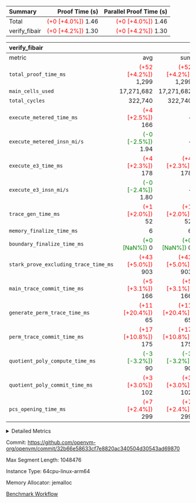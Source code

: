 | Summary | Proof Time (s) | Parallel Proof Time (s) |
|:---|---:|---:|
| Total | <span style='color: red'>(+0 [+4.0%])</span> 1.46 | <span style='color: red'>(+0 [+4.0%])</span> 1.46 |
| verify_fibair | <span style='color: red'>(+0 [+4.2%])</span> 1.30 | <span style='color: red'>(+0 [+4.2%])</span> 1.30 |


| verify_fibair |||||
|:---|---:|---:|---:|---:|
|metric|avg|sum|max|min|
| `total_proof_time_ms ` | <span style='color: red'>(+52 [+4.2%])</span> 1,299 | <span style='color: red'>(+52 [+4.2%])</span> 1,299 | <span style='color: red'>(+52 [+4.2%])</span> 1,299 | <span style='color: red'>(+52 [+4.2%])</span> 1,299 |
| `main_cells_used     ` |  17,271,682 |  17,271,682 |  17,271,682 |  17,271,682 |
| `total_cycles        ` |  322,740 |  322,740 |  322,740 |  322,740 |
| `execute_metered_time_ms` | <span style='color: red'>(+4 [+2.5%])</span> 166 | -          | -          | -          |
| `execute_metered_insn_mi/s` | <span style='color: green'>(-0 [-2.5%])</span> 1.94 | -          | <span style='color: green'>(-0 [-2.5%])</span> 1.94 | <span style='color: green'>(-0 [-2.5%])</span> 1.94 |
| `execute_e3_time_ms  ` | <span style='color: red'>(+4 [+2.3%])</span> 178 | <span style='color: red'>(+4 [+2.3%])</span> 178 | <span style='color: red'>(+4 [+2.3%])</span> 178 | <span style='color: red'>(+4 [+2.3%])</span> 178 |
| `execute_e3_insn_mi/s` | <span style='color: green'>(-0 [-2.4%])</span> 1.80 | -          | <span style='color: green'>(-0 [-2.4%])</span> 1.80 | <span style='color: green'>(-0 [-2.4%])</span> 1.80 |
| `trace_gen_time_ms   ` | <span style='color: red'>(+1 [+2.0%])</span> 52 | <span style='color: red'>(+1 [+2.0%])</span> 52 | <span style='color: red'>(+1 [+2.0%])</span> 52 | <span style='color: red'>(+1 [+2.0%])</span> 52 |
| `memory_finalize_time_ms` |  6 |  6 |  6 |  6 |
| `boundary_finalize_time_ms` | <span style='color: green'>(+0 [NaN%])</span> 0 | <span style='color: green'>(+0 [NaN%])</span> 0 | <span style='color: green'>(+0 [NaN%])</span> 0 | <span style='color: green'>(+0 [NaN%])</span> 0 |
| `stark_prove_excluding_trace_time_ms` | <span style='color: red'>(+43 [+5.0%])</span> 903 | <span style='color: red'>(+43 [+5.0%])</span> 903 | <span style='color: red'>(+43 [+5.0%])</span> 903 | <span style='color: red'>(+43 [+5.0%])</span> 903 |
| `main_trace_commit_time_ms` | <span style='color: red'>(+5 [+3.1%])</span> 166 | <span style='color: red'>(+5 [+3.1%])</span> 166 | <span style='color: red'>(+5 [+3.1%])</span> 166 | <span style='color: red'>(+5 [+3.1%])</span> 166 |
| `generate_perm_trace_time_ms` | <span style='color: red'>(+11 [+20.4%])</span> 65 | <span style='color: red'>(+11 [+20.4%])</span> 65 | <span style='color: red'>(+11 [+20.4%])</span> 65 | <span style='color: red'>(+11 [+20.4%])</span> 65 |
| `perm_trace_commit_time_ms` | <span style='color: red'>(+17 [+10.8%])</span> 175 | <span style='color: red'>(+17 [+10.8%])</span> 175 | <span style='color: red'>(+17 [+10.8%])</span> 175 | <span style='color: red'>(+17 [+10.8%])</span> 175 |
| `quotient_poly_compute_time_ms` | <span style='color: green'>(-3 [-3.2%])</span> 90 | <span style='color: green'>(-3 [-3.2%])</span> 90 | <span style='color: green'>(-3 [-3.2%])</span> 90 | <span style='color: green'>(-3 [-3.2%])</span> 90 |
| `quotient_poly_commit_time_ms` | <span style='color: red'>(+3 [+3.0%])</span> 102 | <span style='color: red'>(+3 [+3.0%])</span> 102 | <span style='color: red'>(+3 [+3.0%])</span> 102 | <span style='color: red'>(+3 [+3.0%])</span> 102 |
| `pcs_opening_time_ms ` | <span style='color: red'>(+7 [+2.4%])</span> 299 | <span style='color: red'>(+7 [+2.4%])</span> 299 | <span style='color: red'>(+7 [+2.4%])</span> 299 | <span style='color: red'>(+7 [+2.4%])</span> 299 |



<details>
<summary>Detailed Metrics</summary>

|  | verify_program_compile_ms | total_cells | stark_prove_excluding_trace_time_ms | quotient_poly_compute_time_ms | quotient_poly_commit_time_ms | perm_trace_commit_time_ms | pcs_opening_time_ms | main_trace_commit_time_ms | app proof_time_ms |
| --- | --- | --- | --- | --- | --- | --- | --- | --- |
|  | 7 | 65,536 | 39 | 1 | 6 | 0 | 22 | 8 | 1,310 | 

| air_name | rows | quotient_deg | main_cols | interactions | constraints | cells |
| --- | --- | --- | --- | --- | --- | --- |
| AccessAdapterAir<2> |  | 2 |  | 5 | 12 |  | 
| AccessAdapterAir<4> |  | 2 |  | 5 | 12 |  | 
| AccessAdapterAir<8> |  | 2 |  | 5 | 12 |  | 
| FibonacciAir | 32,768 | 1 | 2 |  | 5 | 65,536 | 
| FriReducedOpeningAir |  | 2 |  | 39 | 71 |  | 
| JalRangeCheckAir |  | 2 |  | 9 | 14 |  | 
| NativePoseidon2Air<BabyBearParameters>, 1> |  | 2 |  | 136 | 572 |  | 
| PhantomAir |  | 2 |  | 3 | 5 |  | 
| ProgramAir |  | 1 |  | 1 | 4 |  | 
| VariableRangeCheckerAir |  | 1 |  | 1 | 4 |  | 
| VmAirWrapper<AluNativeAdapterAir, FieldArithmeticCoreAir> |  | 2 |  | 15 | 27 |  | 
| VmAirWrapper<BranchNativeAdapterAir, BranchEqualCoreAir<1> |  | 2 |  | 11 | 25 |  | 
| VmAirWrapper<NativeAdapterAir<2, 0>, PublicValuesCoreAir> |  | 2 |  | 11 | 29 |  | 
| VmAirWrapper<NativeLoadStoreAdapterAir<1>, NativeLoadStoreCoreAir<1> |  | 2 |  | 15 | 20 |  | 
| VmAirWrapper<NativeLoadStoreAdapterAir<4>, NativeLoadStoreCoreAir<4> |  | 2 |  | 15 | 20 |  | 
| VmAirWrapper<NativeVectorizedAdapterAir<4>, FieldExtensionCoreAir> |  | 2 |  | 15 | 27 |  | 
| VmConnectorAir |  | 2 |  | 5 | 11 |  | 
| VolatileBoundaryAir |  | 2 |  | 7 | 19 |  | 

| group | trace_gen_time_ms | total_proof_time_ms | total_cycles | total_cells | stark_prove_excluding_trace_time_ms | quotient_poly_compute_time_ms | quotient_poly_commit_time_ms | perm_trace_commit_time_ms | pcs_opening_time_ms | memory_finalize_time_ms | main_trace_commit_time_ms | main_cells_used | insns | generate_perm_trace_time_ms | fri.log_blowup | execute_metered_time_ms | execute_metered_insn_mi/s | execute_e3_time_ms | execute_e3_insn_mi/s | boundary_finalize_time_ms |
| --- | --- | --- | --- | --- | --- | --- | --- | --- | --- | --- | --- | --- | --- | --- | --- | --- | --- | --- | --- | --- |
| verify_fibair | 52 | 1,299 | 322,740 | 62,474,410 | 903 | 90 | 102 | 175 | 299 | 6 | 166 | 17,271,682 | 322,741 | 65 | 1 | 166 | 1.94 | 178 | 1.80 | 0 | 

| group | air_name | rows | prep_cols | perm_cols | main_cols | cells |
| --- | --- | --- | --- | --- | --- | --- |
| verify_fibair | AccessAdapterAir<2> | 131,072 |  | 16 | 11 | 3,538,944 | 
| verify_fibair | AccessAdapterAir<4> | 65,536 |  | 16 | 13 | 1,900,544 | 
| verify_fibair | AccessAdapterAir<8> | 128 |  | 16 | 17 | 4,224 | 
| verify_fibair | FriReducedOpeningAir | 2,048 |  | 84 | 27 | 227,328 | 
| verify_fibair | JalRangeCheckAir | 32,768 |  | 28 | 12 | 1,310,720 | 
| verify_fibair | NativePoseidon2Air<BabyBearParameters>, 1> | 32,768 |  | 312 | 398 | 23,265,280 | 
| verify_fibair | PhantomAir | 16,384 |  | 12 | 6 | 294,912 | 
| verify_fibair | ProgramAir | 8,192 |  | 8 | 10 | 147,456 | 
| verify_fibair | VariableRangeCheckerAir | 262,144 | 2 | 8 | 1 | 2,359,296 | 
| verify_fibair | VmAirWrapper<AluNativeAdapterAir, FieldArithmeticCoreAir> | 262,144 |  | 36 | 29 | 17,039,360 | 
| verify_fibair | VmAirWrapper<BranchNativeAdapterAir, BranchEqualCoreAir<1> | 32,768 |  | 28 | 23 | 1,671,168 | 
| verify_fibair | VmAirWrapper<NativeLoadStoreAdapterAir<1>, NativeLoadStoreCoreAir<1> | 65,536 |  | 40 | 21 | 3,997,696 | 
| verify_fibair | VmAirWrapper<NativeLoadStoreAdapterAir<4>, NativeLoadStoreCoreAir<4> | 32,768 |  | 40 | 27 | 2,195,456 | 
| verify_fibair | VmAirWrapper<NativeVectorizedAdapterAir<4>, FieldExtensionCoreAir> | 32,768 |  | 36 | 38 | 2,424,832 | 
| verify_fibair | VmConnectorAir | 2 | 1 | 16 | 5 | 42 | 
| verify_fibair | VolatileBoundaryAir | 65,536 |  | 20 | 12 | 2,097,152 | 

| group | trace_height_constraint | weighted_sum | threshold |
| --- | --- | --- | --- |
| verify_fibair | 0 | 1,085,444 | 2,013,265,921 | 
| verify_fibair | 1 | 5,411,200 | 2,013,265,921 | 
| verify_fibair | 2 | 542,722 | 2,013,265,921 | 
| verify_fibair | 3 | 5,476,612 | 2,013,265,921 | 
| verify_fibair | 4 | 65,536 | 2,013,265,921 | 
| verify_fibair | 5 | 12,851,850 | 2,013,265,921 | 

| trace_height_constraint | threshold |
| --- | --- |
| 0 | 2,013,265,921 | 

</details>


Commit: https://github.com/openvm-org/openvm/commit/32b66e58633cf7e8820ac340504d30543ad69870

Max Segment Length: 1048476

Instance Type: 64cpu-linux-arm64

Memory Allocator: jemalloc

[Benchmark Workflow](https://github.com/openvm-org/openvm/actions/runs/16209718407)
